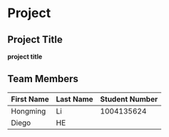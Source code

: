 # Project

## Project Title

**project title**

## Team Members

| First Name | Last Name |Student Number |
|------------|-----------|---------------|
| Hongming   | Li        | 1004135624    |
| Diego      | HE        |               |
